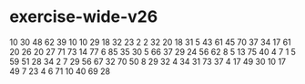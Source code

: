 # exercise-wide-v26
10
30
48
62
39
10
10
29
18
32
23
2
2
32
20
18
31
5
43
61
45
70
37
34
17
61
20
26
20
27
71
73
14
77
6
85
35
30
5
66
37
29
24
56
62
8
5
13
75
40
4
7
1
5
59
51
28
34
2
7
29
56
67
32
70
50
8
29
32
4
34
31
73
37
4
17
49
30
10
17
49
7
23
4
6
71
10
40
69
28
